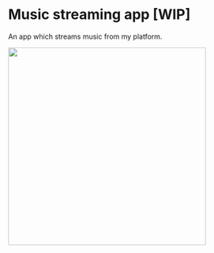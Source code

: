 # Music streaming app [WIP]

An app which streams music from my platform.

<img src="https://user-images.githubusercontent.com/42281413/52522865-330bd300-2c8b-11e9-9287-5b1abb5e6bff.png" height=400px/>

